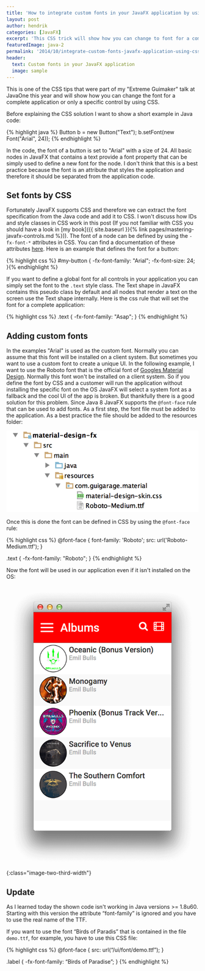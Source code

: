 ```yaml
---
title: 'How to integrate custom fonts in your JavaFX application by using CSS'
layout: post
author: hendrik
categories: [JavaFX]
excerpt: 'This CSS trick will show how you can change to font for a complete application or only a specific control by using CSS.'
featuredImage: java-2
permalink: '2014/10/integrate-custom-fonts-javafx-application-using-css/'
header:
  text: Custom fonts in your JavaFX application
  image: sample
---
```

This is one of the CSS tips that were part of my "Extreme Guimaker" talk at JavaOne this year and will show how you can change the font for a complete application or only a specific control by using CSS.

Before explaining the CSS solution I want to show a short example in Java code:

{% highlight java %}
Button b = new Button("Text");
b.setFont(new Font("Arial", 24));
{% endhighlight %}

In the code, the font of a button is set to "Arial" with a size of 24. All basic nodes in JavaFX that contains a text provide a font property that can be simply used to define a new font for the node. I don't think that this is a best practice because the font is an attribute that styles the application and therefore it should be separated from the application code.

## Set fonts by CSS

Fortunately JavaFX supports CSS and therefore we can extract the font specification from the Java code and add it to CSS. I won't discuss how IDs and style classes in CSS work in this post (If you not familiar with CSS you should have a look in [my book]({{ site.baseurl }}{% link pages/mastering-javafx-controls.md %})). The font of a node can be defined by using the `-fx-font-*` attributes in CSS. You can find a documentation of these attributes [here](http://docs.oracle.com/javase/8/javafx/api/javafx/scene/doc-files/cssref.html#typefont). Here is an example that defines the font for a button:

{% highlight css %}
#my-button {
  -fx-font-family: "Arial";
  -fx-font-size: 24;
}{% endhighlight %}

If you want to define a global font for all controls in your application you can simply set the font to the `.text` style class. The Text shape in JavaFX contains this pseudo class by default and all nodes that render a text on the screen use the Text shape internally. Here is the css rule that will set the font for a complete application:

{% highlight css %}
.text {
    -fx-font-family: "Asap";
}
{% endhighlight %}

## Adding custom fonts

In the examples "Arial" is used as the custom font. Normally you can assume that this font will be installed on a client system. But sometimes you want to use a custom font to create a unique UI. In the following example, I want to use the Roboto font that is the official font of [Googles Material Design](http://www.google.com/design/spec/style/typography.html#typography-roboto). Normally this font won't be installed on a client system. So if you define the font by CSS and a customer will run the application without installing the specific font on the OS JavaFX will select a system font as a fallback and the cool UI of the app is broken. But thankfully there is a good solution for this problem. Since Java 8 JavaFX supports the `@font-face` rule that can be used to add fonts. As a first step, the font file must be added to the application. As a best practice the file should be added to the resources folder:

![font](/assets/posts/guigarage-legacy/font.png)

Once this is done the font can be defined in CSS by using the `@font-face` rule:

{% highlight css %}
@font-face {
    font-family: 'Roboto';
    src: url('Roboto-Medium.ttf');
}

.text {
    -fx-font-family: "Roboto";
}
{% endhighlight %}

Now the font will be used in our application even if it isn't installed on the OS:

![font-loaded](/assets/posts/guigarage-legacy/font-loaded.png){:class="image-two-third-width"}

## Update

As I learned today the shown code isn't working in Java versions >= 1.8u60. Starting with this version the attribute “font-family” is ignored and you have to use the real name of the TTF.

If you want to use the font “Birds of Paradis” that is contained in the file `demo.ttf`, for example, you have to use this CSS file:

{% highlight css %}
@font-face {
  src: url(“/ui/font/demo.ttf”);
}

.label {
  -fx-font-family: “Birds of Paradise”;
}
{% endhighlight %}
